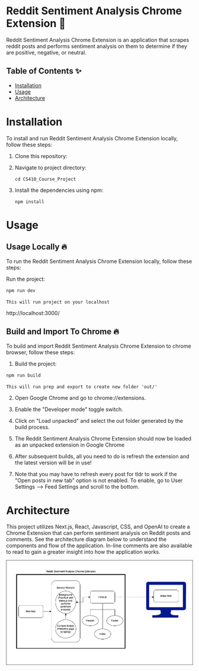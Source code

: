 # Reddit Sentiment Analysis Chrome Extension  🚀  

Reddit Sentiment Analysis Chrome Extension is an application that scrapes reddit posts and performs sentiment analysis on them to determine if they are positive, negative, or neutral.

## Table of Contents ✨  

- [Installation](#installation)
- [Usage](#usage)
- [Architecture](#architecture)


# Installation

To install and run Reddit Sentiment Analysis Chrome Extension locally, follow these steps:

1. Clone this repository: 
2. Navigate to project directory: 

   ```
   cd CS410_Course_Project
   ```
4. Install the dependencies using npm: 
   ```
   npm install
   ```

# Usage
## Usage Locally  🔥
To run the Reddit Sentiment Analysis Chrome Extension locally, follow these steps:

Run the project:
```
npm run dev
```
`This will run project on your localhost`

 http://localhost:3000/

## Build and Import To Chrome 🔥
To build and import Reddit Sentiment Analysis Chrome Extension to chrome browser, follow these steps:

1. Build the project:
```
npm run build
```
`This will run prep and export to create new folder 'out/'`

2. Open Google Chrome and go to chrome://extensions.

3. Enable the "Developer mode" toggle switch.

4. Click on "Load unpacked" and select the out folder generated by the build process.

5. The Reddit Sentiment Analysis Chrome Extension should now be loaded as an unpacked extension in Google Chrome

6. After subsequent builds, all you need to do is refresh the extension and the latest version will be in use!

7. Note that you may have to refresh every post for tldr to work if the "Open posts in new tab" option is not enabled. To enable, go to User Settings --> Feed Settings and scroll to the bottom.


# Architecture

This project utilizes Next.js, React, Javascript, CSS, and OpenAI to create a Chrome Extension that can perform sentiment analysis on Reddit posts and comments. See the architecture diagram below to understand the components and flow of the application. In-line comments are also available to read to gain a greater insight into how the application works. 

![Architecture](architecture.png)
